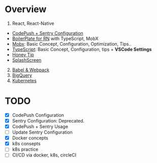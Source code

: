 # Overview

1. React, React-Native

  - [CodePush + Sentry Configuration](https://github.com/2hyjun/today-I-learned/tree/master/React%2C%20React-Native/Sentry%2BCodePush)
  - [BoilerPlate for RN](https://github.com/2hyjun/today-I-learned/tree/master/React%2C%20React-Native/BolierPlate)
  with TypeScript, MobX
  - [Mobx](https://github.com/2hyjun/today-I-learned/tree/master/React%2C%20React-Native/Mobx): Basic Concept, Configuration, Optimization, Tips..
  - [TypeScript](https://github.com/2hyjun/today-I-learned/tree/master/React%2C%20React-Native/TypeScript): Basic Concept, Configuration, tips + **VSCode Settings**
  - [Honey Tip](https://github.com/2hyjun/today-I-learned/tree/master/React%2C%20React-Native/Honey%20Tip)
  - [SplashScreen](https://github.com/2hyjun/today-I-learned/tree/master/React%2C%20React-Native/SplashScreen)

2. [Babel & Webpack](https://github.com/2hyjun/today-I-learned/tree/master/BabelWebpack)
3. [BigQuery](https://github.com/2hyjun/today-I-learned/tree/master/BigQuery)
4. [Kubernetes](https://github.com/2hyjun/today-I-learned/tree/master/Kubernetes)


# TODO

- [x] CodePush Configuration
- [x] Sentry Configuration: Deprecated.
- [x] CodePush + Sentry Usage
- [ ] Update Sentry Configuration
- [x] Docker concepts
- [x] k8s consepts
- [ ] k8s practice
- [ ] CI/CD via docker, k8s, circleCI
